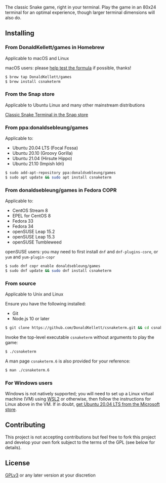 The classic Snake game, right in your terminal. Play the game in an 80x24 terminal for an optimal experience, though larger terminal dimensions will also do.

## Installing

### From DonaldKellett/games in Homebrew

Applicable to macOS and Linux

macOS users: please [help test the formula](https://github.com/DonaldKellett/homebrew-games/issues/1) if possible, thanks!

```bash
$ brew tap DonaldKellett/games
$ brew install csnaketerm
```

### From the Snap store

Applicable to Ubuntu Linux and many other mainstream distributions

[Classic Snake Terminal in the Snap store](https://snapcraft.io/csnaketerm)

### From ppa:donaldsebleung/games

Applicable to:

- Ubuntu 20.04 LTS (Focal Fossa)
- Ubuntu 20.10 (Groovy Gorilla)
- Ubuntu 21.04 (Hirsute Hippo)
- Ubuntu 21.10 (Impish Idri)

```bash
$ sudo add-apt-repository ppa:donaldsebleung/games
$ sudo apt update && sudo apt install csnaketerm
```

### From donaldsebleung/games in Fedora COPR

Applicable to:

- CentOS Stream 8
- EPEL for CentOS 8
- Fedora 33
- Fedora 34
- openSUSE Leap 15.2
- openSUSE Leap 15.3
- openSUSE Tumbleweed

openSUSE users: you may need to first install `dnf` and `dnf-plugins-core`, or `yum` and `yum-plugin-copr`

```bash
$ sudo dnf copr enable donaldsebleung/games
$ sudo dnf update && sudo dnf install csnaketerm
```

### From source

Applicable to Unix and Linux

Ensure you have the following installed:

- Git
- Node.js 10 or later

```bash
$ git clone https://github.com/DonaldKellett/csnaketerm.git && cd csnaketerm
```

Invoke the top-level executable `csnaketerm` without arguments to play the game:

```bash
$ ./csnaketerm
```

A man page `csnaketerm.6` is also provided for your reference:

```bash
$ man ./csnaketerm.6
```

### For Windows users

Windows is not natively supported; you will need to set up a Linux virtual machine (VM) using [WSL2](https://docs.microsoft.com/en-us/windows/wsl/about) or otherwise, then follow the instructions for Linux above in the VM. If in doubt, [get Ubuntu 20.04 LTS from the Microsoft store](https://www.microsoft.com/en-us/p/ubuntu-2004-lts/9n6svws3rx71#activetab=pivot:overviewtab).

## Contributing

This project is not accepting contributions but feel free to fork this project and develop your own fork subject to the terms of the GPL (see below for details).

## License

[GPLv3](./LICENSE) or any later version at your discretion
